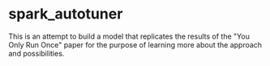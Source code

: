 # spark_autotuner
This is an attempt to build a model that replicates the results of the "You Only Run Once" paper for the purpose of learning more about the approach and possibilities.
